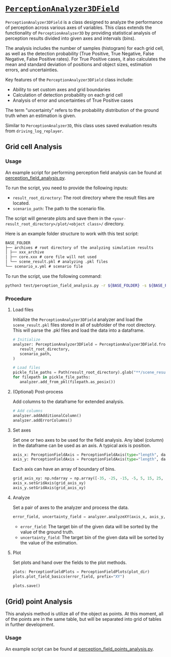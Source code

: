 # [`PerceptionAnalyzer3DField`](../../../perception_eval/perception_eval/tool/perception_analyzer3dfield.py)

`PerceptionAnalyzer3DField` is a class designed to analyze the performance of perception across various axes of variables.
This class extends the functionality of `PerceptionAnalyzer3D` by providing statistical analysis of perception results divided into given axes and intervals (bins).

The analysis includes the number of samples (histogram) for each grid cell, as well as the detection probability (True Positive, True Negative, False Negative, False Positive rates). For True Positive cases, it also calculates the mean and standard deviation of positions and object sizes, estimation errors, and uncertainties.

Key features of the `PerceptionAnalyzer3DField` class include:

- Ability to set custom axes and grid boundaries
- Calculation of detection probability on each grid cell
- Analysis of error and uncertainties of True Positive cases

The term "uncertainty" refers to the probability distribution of the ground truth when an estimation is given.

Similar to `PerceptionAnalyzer3D`, this class uses saved evaluation results from `driving_log_replayer`.

## Grid cell Analysis

### Usage

An example script for performing perception field analysis can be found at [perception_field_analysis.py](../../../perception_eval/test/perception_field_analysis.py).

To run the script, you need to provide the following inputs:

- `result_root_directory`: The root directory where the result files are located.
- `scenario_path`: The path to the scenario file.

The script will generate plots and save them in the `<your-result_root_directory>/plot/<object class>/` directory.

Here is an example folder structure to work with this test script:

```md
BASE_FOLDER  
├── archives # root directory of the analyzing simulation results
│ ├── xxx_archive
│ ├── core.xxx # core file will not used
│ └── scene_result.pkl # analyzing .pkl files
└── scenario_x.yml # scenario file
```

To run the script, use the following command:

```sh
python3 test/perception_field_analysis.py -r ${BASE_FOLDER} -s ${BASE_FOLDER}/${SCENARIO_FILE}
```

### Procedure

1. Load files
    
    Initialize the `PerceptionAnalyzer3DField` analyzer and load the `scene_result.pkl` files stored in all of subfolder of the root directory.
    This will parse the .pkl files and load the data into a dataframe.
    
    ```python
    # Initialize
    analyzer: PerceptionAnalyzer3DField = PerceptionAnalyzer3DField.from_scenario(
       result_root_directory,
       scenario_path,
    )
    
    # Load files
    pickle_file_paths = Path(result_root_directory).glob("**/scene_result.pkl")
    for filepath in pickle_file_paths:
       analyzer.add_from_pkl(filepath.as_posix())
    ```

2. (Optional) Post-process

    Add columns to the dataframe for extended analysis.
    
    ```python
    # Add columns
    analyzer.addAdditionalColumn()
    analyzer.addErrorColumns()
    ```

3. Set axes

    Set one or two axes to be used for the field analysis. Any label (column) in the dataframe can be used as an axis.
    A typical axis is position.

    ```python
    axis_x: PerceptionFieldAxis = PerceptionFieldAxis(type="length", data_label="x")
    axis_y: PerceptionFieldAxis = PerceptionFieldAxis(type="length", data_label="y")
    ```

    Each axis can have an array of boundary of bins.

    ```python
    grid_axis_xy: np.ndarray = np.array([-35, -25, -15, -5, 5, 15, 25, 35])
    axis_x.setGridAxis(grid_axis_xy)
    axis_y.setGridAxis(grid_axis_xy)
    ```

4. Analyze

    Set a pair of axes to the analyzer and process the data.

    ```python
    error_field, uncertainty_field = analyzer.analyzeXY(axis_x, axis_y, **kwargs)
    ```

    - `error_field`: The target bin of the given data will be sorted by the value of the ground truth.
    - `uncertainty_field`: The target bin of the given data will be sorted by the value of the estimation.

5. Plot

    Set plots and hand over the fields to the plot methods.
    
    ```python
    plots: PerceptionFieldPlots = PerceptionFieldPlots(plot_dir)
    plots.plot_field_basics(error_field, prefix="XY")
    
    plots.save()
    ```

## (Grid) point Analysis

This analysis method is utilize all of the object as points.
At this moment, all of the points are in the same table, but will be separated into grid of tables in further development.

### Usage

An example script can be found at [perception_field_points_analysis.py](../../../perception_eval/test/perception_field_points_analysis.py).
